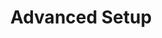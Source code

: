 ---
title: "Advanced Setup"
linkTitle: "Advanced Setup"
description: "Supporting information about installing and configuring a Grafana observability platform for CORTEX Innovation."
weight: 90
---